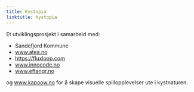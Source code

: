 ```yaml
---
title: Kystopia
linktitle: kystopia
---
```


 Et utviklingsprosjekt i samarbeid med: 

- Sandefjord Kommune  
- www.atea.no  
- https://fluxloop.com  
- www.innocode.no  
- www.eftangr.no

og www.kapoow.no for å skape visuelle spillopplevelser ute i kystnaturen.